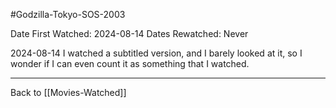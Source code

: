#Godzilla-Tokyo-SOS-2003

Date First Watched:  2024-08-14
Dates Rewatched:  Never

2024-08-14
I watched a subtitled version, and I barely looked at it, so I wonder if I can even count it as something that I watched.

---
Back to [[Movies-Watched]]
